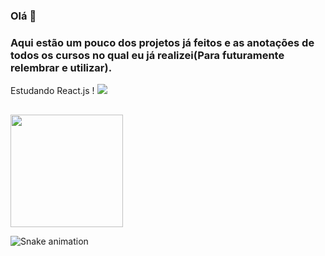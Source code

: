 ### Olá 👋
    
### Aqui estão um pouco dos projetos já feitos e as anotações de todos os cursos no qual eu já realizei(Para futuramente relembrar e utilizar).

<div> 
    Estudando React.js ! <img src="https://cdn.jsdelivr.net/gh/devicons/devicon/icons/react/react-original.svg" />
</div>

##

<img height="180em" src="https://github-readme-stats.vercel.app/api/top-langs/?username=ericmli&layout=compact&langs_count=7&theme=synthwave"/>

![Snake animation](https://github.com/ericmli/ericmli/blob/output/github-contribution-grid-snake.svg)
  


